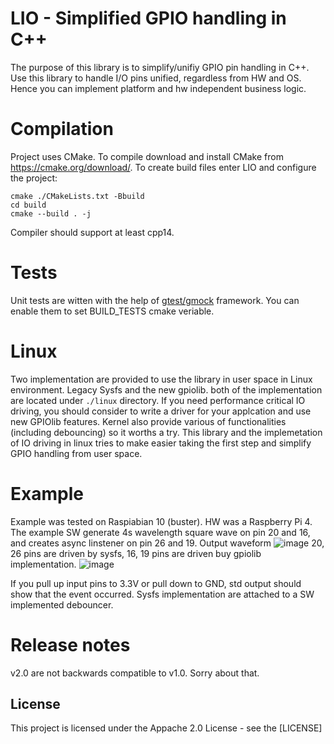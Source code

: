 # LIO - Simplified GPIO handling in C++

The purpose of this library is to simplify/unifiy GPIO pin handling in C++. Use this library to handle I/O pins unified, regardless from HW and OS. Hence you can implement platform and hw independent business logic.

# Compilation

Project uses CMake. To compile download and install CMake from https://cmake.org/download/. To create build files enter LIO and configure the project:
```
cmake ./CMakeLists.txt -Bbuild
cd build
cmake --build . -j
```
Compiler should support at least cpp14.
# Tests
Unit tests are witten with the help of [gtest/gmock](https://github.com/google/googletest) framework. You can enable them to set BUILD_TESTS cmake veriable.

# Linux
Two implementation are provided to use the library in user space in Linux environment. Legacy Sysfs and the new gpiolib. both of the implementation are located under ```./linux``` directory. If you need performance critical IO driving, you should consider to write a driver for your applcation and use new GPIOlib features. Kernel also provide various of functionalities (including debouncing) so it worths a try. This library and the implemetation of IO driving in linux tries to make easier taking the first step and simplify GPIO handling from user space.

# Example

Example was tested on Raspiabian 10 (buster). HW was a Raspberry Pi 4. The example SW generate 4s wavelength square wave on pin 20 and 16, and creates async linstener on pin 26 and 19. Output waveform
![image](https://drive.google.com/uc?export=view&id=1ZKiBaM_AWzEz-Xh1iYnUETskyw_uQUv4)
20, 26 pins are driven by sysfs, 16, 19 pins are driven buy gpiolib implementation.
![image](https://drive.google.com/uc?export=view&id=1nP0yvO1XOLX3UUR4O4zjKIAb8EN0DDy2)

If you pull up input pins to 3.3V or pull down to GND, std output should show that the event occurred. Sysfs implementation are attached to a SW implemented debouncer.

# Release notes
v2.0 are not backwards compatible to v1.0. Sorry about that.

## License

This project is licensed under the Appache 2.0 License - see the [LICENSE]
